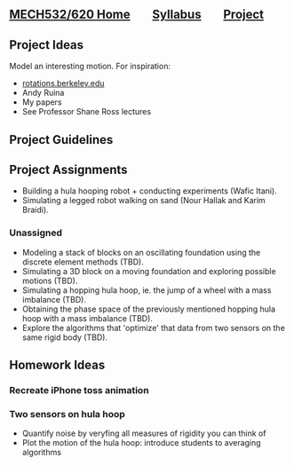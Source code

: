 [MECH532/620 Home](README.md)        [Syllabus](syllabus.md)        [Project](project.md)
---

## Project Ideas

Model an interesting motion. For inspiration:
- [rotations.berkeley.edu](rotations.berkeley.edu)
- Andy Ruina
- My papers
- See Professor Shane Ross lectures

## Project Guidelines

## Project Assignments
- Building a hula hooping robot + conducting experiments (Wafic Itani).
- Simulating a legged robot walking on sand (Nour Hallak and Karim Braidi).

### Unassigned
- Modeling a stack of blocks on an oscillating foundation using the discrete element methods (TBD).
- Simulating a 3D block on a moving foundation and exploring possible motions (TBD).
- Simulating a hopping hula hoop, ie. the jump of a wheel with a mass imbalance (TBD).
- Obtaining the phase space of the previously mentioned hopping hula hoop with a mass imbalance (TBD).
- Explore the algorithms that 'optimize' that data from two sensors on the same rigid body (TBD).


## Homework Ideas

### Recreate iPhone toss animation

### Two sensors on hula hoop
- Quantify noise by veryfing all measures of rigidity you can think of
- Plot the motion of the hula hoop: introduce students to averaging algorithms
